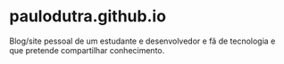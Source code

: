  # paulodutra.github.io

Blog/site pessoal de um estudante e desenvolvedor e fã de tecnologia e que pretende compartilhar conhecimento. 
